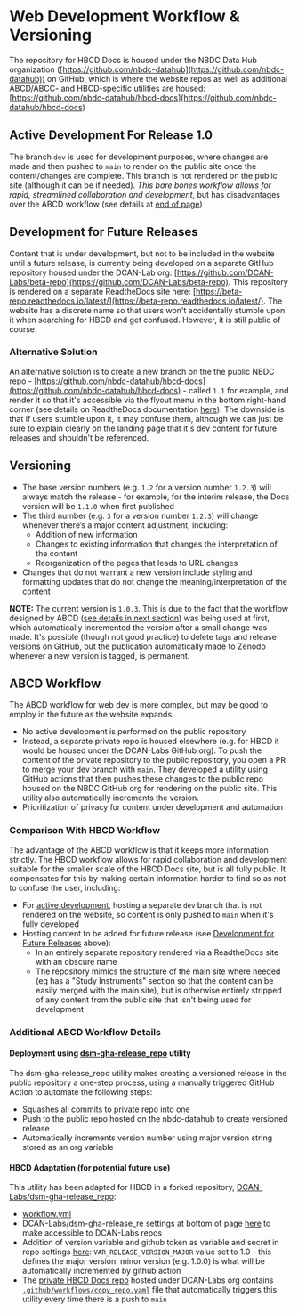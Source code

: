 # Web Development Workflow & Versioning

The repository for HBCD Docs is housed under the NBDC Data Hub organization ([https://github.com/nbdc-datahub](https://github.com/nbdc-datahub)) on GitHub, which is where the website repos as well as additional ABCD/ABCC- and HBCD-specific utilities are housed: [https://github.com/nbdc-datahub/hbcd-docs](https://github.com/nbdc-datahub/hbcd-docs)

## Active Development For Release 1.0

The branch `dev` is used for development purposes, where changes are made and then pushed to `main` to render on the public site once the content/changes are complete. This branch is not rendered on the public site (although it can be if needed). *This bare bones workflow allows for rapid, streamlined collaboration and development,* but has disadvantages over the ABCD workflow (see details at [end of page](#abcd-workflow))

## Development for Future Releases 

Content that is under development, but not to be included in the website until a future release, is currently being developed on a separate GitHub repository housed under the DCAN-Lab org: [https://github.com/DCAN-Labs/beta-repo](https://github.com/DCAN-Labs/beta-repo). This repository is rendered on a separate ReadtheDocs site here: [https://beta-repo.readthedocs.io/latest/](https://beta-repo.readthedocs.io/latest/). The website has a discrete name so that users won't accidentally stumble upon it when searching for HBCD and get confused. However, it is still public of course.

### Alternative Solution

An alternative solution is to create a new branch on the the public NBDC repo - [https://github.com/nbdc-datahub/hbcd-docs](https://github.com/nbdc-datahub/hbcd-docs) - called `1.1` for example, and render it so that it's accessible via the flyout menu in the bottom right-hand corner (see details on ReadtheDocs documentation [here](https://docs.readthedocs.com/platform/stable/flyout-menu.html#addons-flyout-menu)). The downside is that if users stumble upon it, it may confuse them, although we can just be sure to explain clearly on the landing page that it's dev content for future releases and shouldn't be referenced. 

## Versioning

- The base version numbers (e.g. `1.2` for a version number `1.2.3`) will always match the release - for example, for the interim release, the Docs version will be `1.1.0` when first published
- The third number (e.g. `3` for a version number `1.2.3`) will change whenever there’s a major content adjustment, including:
    - Addition of new information
    - Changes to existing information that changes the interpretation of the content 
    - Reorganization of the pages that leads to URL changes
- Changes that do not warrant a new version include styling and formatting updates that do not change the meaning/interpretation of the content

**NOTE:** The current version is `1.0.3`. This is due to the fact that the workflow designed by ABCD ([see details in next section](#abcd-workflow)) was being used at first, which automatically incremented the version after a small change was made. It's possible (though not good practice) to delete tags and release versions on GitHub, but the publication automatically made to Zenodo whenever a new version is tagged, is permanent.

## ABCD Workflow

The ABCD workflow for web dev is more complex, but may be good to employ in the future as the website expands:

- No active development is performed on the public repository
- Instead, a separate private repo is housed elsewhere (e.g. for HBCD it would be housed under the DCAN-Labs GitHub org). To push the content of the private repository to the public repository, you open a PR to merge your dev branch with `main`. They developed a utility using GitHub actions that then pushes these changes to the public repo housed on the NBDC GitHub org for rendering on the public site. This utility also automatically increments the version. 
- Prioritization of privacy for content under development and automation

### Comparison With HBCD Workflow

The advantage of the ABCD workflow is that it keeps more information strictly. The HBCD workflow allows for rapid collaboration and development suitable for the smaller scale of the HBCD Docs site, but is all fully public. It compensates for this by making certain information harder to find so as not to confuse the user, including:

- For [active development](#active-development-for-release-10), hosting a separate `dev` branch that is not rendered on the website, so content is only pushed to `main` when it's fully developed
- Hosting content to be added for future release (see [Development for Future Releases](#development-for-future-releases) above):
    - In an entirely separate repository rendered via a ReadtheDocs site with an obscure name
    - The repository mimics the structure of the main site where needed (eg has a "Study Instruments" section so that the content can be easily merged with the main site), but is otherwise entirely stripped of any content from the public site that isn't being used for development


### Additional ABCD Workflow Details

#### Deployment using [dsm-gha-release_repo](https://github.com/ucsd-dsm/dsm-gha-release_repo) utility 

The dsm-gha-release_repo utility makes creating a versioned release in the public repository a one-step process, using a manually triggered GitHub Action to automate the following steps:

- Squashes all commits to private repo into one 
- Push to the public repo hosted on the nbdc-datahub to create versioned release
- Automatically increments version number using major version string stored as an org variable 

#### HBCD Adaptation (for potential future use)

This utility has been adapted for HBCD in a forked repository, [DCAN-Labs/dsm-gha-release_repo](https://github.com/DCAN-Labs/dsm-gha-release_repo):

- [workflow.yml](https://github.com/DCAN-Labs/dsm-gha-release_repo/blob/main/.github/workflows/workflow.yml)
- DCAN-Labs/dsm-gha-release_re settings at bottom of page [here](https://github.com/DCAN-Labs/dsm-gha-release_repo/settings/actions) to make accessible to DCAN-Labs repos
- Addition of version variable and github token as variable and secret in repo settings [here](https://github.com/DCAN-Labs/hbcd-release-docs/settings/secrets/actions): `VAR_RELEASE_VERSION_MAJOR` value set to 1.0 - this defines the major version. minor version (e.g. 1.0.0) is what will be automatically incremented by github action
- The [private HBCD Docs repo](https://github.com/DCAN-Labs/hbcd-release-docs) hosted under DCAN-Labs org contains [`.github/workflows/copy_repo.yaml`](https://github.com/DCAN-Labs/hbcd-release-docs/blob/main/.github/workflows/copy_repo.yaml) file that automatically triggers this utility every time there is a push to `main`
    
